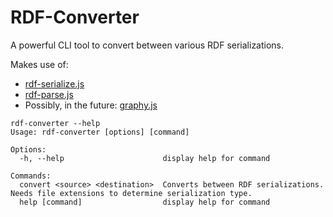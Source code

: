 # RDF-Converter

A powerful CLI tool to convert between various RDF serializations.

Makes use of:

-   [rdf-serialize.js](https://github.com/rubensworks/rdf-serialize.js)
-   [rdf-parse.js](https://github.com/rubensworks/rdf-parse.js)
-   Possibly, in the future: [graphy.js](https://github.com/blake-regalia/graphy.js/)

```
rdf-converter --help
Usage: rdf-converter [options] [command]

Options:
  -h, --help                      display help for command

Commands:
  convert <source> <destination>  Converts between RDF serializations. Needs file extensions to determine serialization type.
  help [command]                  display help for command
```
